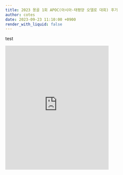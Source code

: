 ```yaml
---
title: 2023 몽골 1회 APOC(아시아-태평양 오델로 대회) 후기
author: cotes
date: 2023-09-23 11:10:00 +0900
render_with_liquid: false
---
```


test

<iframe marginwidth="0" marginheight="0" frameborder="0" scrolling="no" allowtransparency="true" src="https://reversi-ai.appspot.com/v1.62/hamlite.html?&amp;size=EL&amp;lastmove_check=on&amp;lastmove_mark=num&amp;KIFU=D3C5F6F5E6E3C3D2F4F3C4B5B4D6F2A3A4E7E2G4C2A5G5F7G6B3H3C1F8D1E8G3C6D7B6E1D8H5F1G1H6H7B2A1B1G2H4G7H8C7H1A2A6C8B8G8H2A7B7A8&amp;start_move=40" width="325" height="390"></iframe>